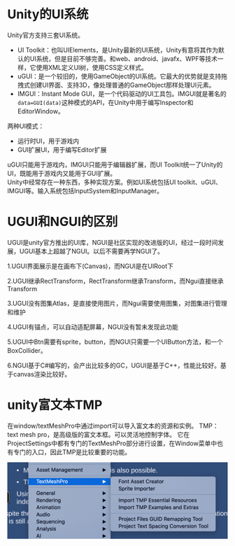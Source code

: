 # Unity的UI系统
Unity官方支持三套UI系统。  
* UI Toolkit：也叫UIElements，是Unity最新的UI系统，Unity有意将其作为默认的UI系统，但是目前不够完善。和web、android、javafx、WPF等技术一样，它使用XML定义UI树，使用CSS定义样式。  
* uGUI：是一个较旧的，使用GameObject的UI系统。它最大的优势就是支持拖拽式创建UI界面、支持3D，像处理普通的GameObject那样处理UI元素。  
* IMGUI：Instant Mode GUI，是一个代码驱动的UI工具包。IMGUI就是著名的`data=GUI(data)`这种模式的API，在Unity中用于编写Inspector和EditorWindow。  

两种UI模式：
* 运行时UI，用于游戏内
* GUI扩展UI，用于编写Editor扩展

uGUI只能用于游戏内，IMGUI只能用于编辑器扩展，而UI Toolkit统一了Unity的UI，既能用于游戏内又能用于GUI扩展。  
Unity中经常存在一种东西，多种实现方案。例如UI系统包括UI toolkit、uGUI、IMGUI等。输入系统包括InputSystem和InputManager。  


# UGUI和NGUI的区别
UGUI是unity官方推出的UI库，NGUI是社区实现的改进版的UI，经过一段时间发展，UGUI基本上超越了NGUI。以后不需要再学NGUI了。

1.UGUI界面展示是在画布下(Canvas)，而NGUI是在UIRoot下

2.UGUI继承RectTransform，RectTransform继承Transform，而Ngui直接继承Transform

3.UGUI没有图集Atlas，是直接使用图片，而Ngui需要使用图集，对图集进行管理和维护

4.UGUI有锚点，可以自动适配屏幕，NGUI没有暂未发现此功能

5.UGUI中Btn需要有sprite，button，而NGUI只需要一个UIButton方法，和一个BoxCollider。

6.NGUI基于C#编写的，会产出比较多的GC，UGUI是基于C++，性能比较好。基于canvas渲染比较好。

# unity富文本TMP
在window/textMeshPro中通过import可以导入富文本的资源和实例。
TMP：text mesh pro，是高级版的富文本框。可以灵活地控制字体。
它在ProjectSettings中都有专门的TextMeshPro部分进行设置，在Window菜单中也有专门的入口，因此TMP是比较重要的功能。

![img_5.png](../res/img_5.png)